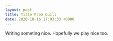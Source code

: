 ```yaml
---
layout: post
title: Title From Quill
date: 2020-10-16 17:03:33 +0000
---
```

<p>
  Writing someting nice. Hopefully we play nice too.
  <br />
</p>
